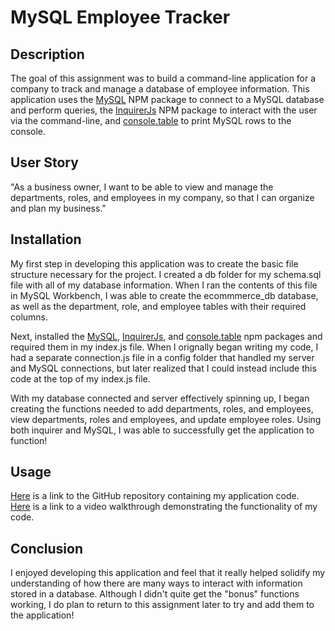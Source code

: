 # MySQL Employee Tracker

## Description
The goal of this assignment was to build a command-line application for a company to track and manage a database of employee information. This application uses the [MySQL](https://www.npmjs.com/package/mysql) NPM package to connect to a MySQL database and perform queries, the [InquirerJs](https://www.npmjs.com/package/inquirer/v/0.2.3) NPM package to interact with the user via the command-line, and [console.table](https://www.npmjs.com/package/console.table) to print MySQL rows to the console.  

## User Story
"As a business owner, I want to be able to view and manage the departments, roles, and employees in my company, so that I can organize and plan my business."

## Installation
My first step in developing this application was to create the basic file structure necessary for the project. I created a db folder for my schema.sql file with all of my database information. When I ran the contents of this file in MySQL Workbench, I was able to create the ecommmerce_db database, as well as the department, role, and employee tables with their required columns. 

Next, installed the [MySQL](https://www.npmjs.com/package/mysql), [InquirerJs](https://www.npmjs.com/package/inquirer/v/0.2.3), and [console.table](https://www.npmjs.com/package/console.table) npm packages and required them in my index.js file. When I orignally began writing my code, I had a separate connection.js file in a config folder that handled my server and MySQL connections, but later realized that I could instead include this code at the top of my index.js file. 

With my database connected and server effectively spinning up, I began creating the functions needed to add departments, roles, and employees, view departments, roles and employees, and update employee roles. Using both inquirer and MySQL, I was able to successfully get the application to function! 

## Usage
[Here](https://github.com/go-yasi/mysql-employee-tracker) is a link to the GitHub repository containing my application code.  
[Here](https://www.loom.com/share/4a49ce9519c04069ae8dac91da4cbf0c) is a link to a video walkthrough demonstrating the functionality of my code.

## Conclusion
I enjoyed developing this application and feel that it really helped solidify my understanding of how there are many ways to interact with information stored in a database. Although I didn't quite get the "bonus" functions working, I do plan to return to this assignment later to try and add them to the application! 